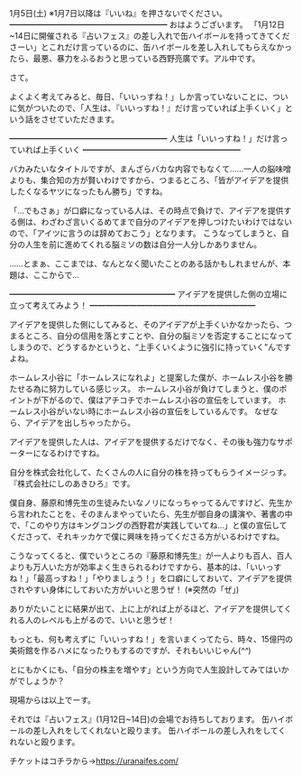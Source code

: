 1月5日(土) ※1月7日以降は『いいね』を押さないでください。
━━━━━━━━━━━━━━━━━━━━
おはようございます。
「1月12日~14日に開催される『占いフェス』の差し入れで缶ハイボールを持ってきてくださーい」とこれだけ言っているのに、缶ハイボールを差し入れしてもらえなかったら、最悪、暴力をふるおうと思っている西野亮廣です。アル中です。

さて。

よくよく考えてみると、毎日、「いいっすね！」しか言っていないことに、ついに気がついたので、「人生は、『いいっすね！』だけ言っていれば上手くいく」という話をさせていただきます。

━━━━━━━━━━━━━━━━━━━━
人生は「いいっすね！」だけ言っていれば上手くいく
━━━━━━━━━━━━━━━━━━━━

バカみたいなタイトルですが、まんざらバカな内容でもなくて……一人の脳味噌よりも、集合知の方が賢いわけですから、つまるところ、「皆がアイデアを提供したくなるヤツになったもん勝ち」ですね。

「…でもさぁ」が口癖になっている人は、その時点で負けで、アイデアを提供する側は、わざわざ言いくるめてまで自分のアイデアを押しつけたいわけではないので、「アイツに言うのは辞めておこう」となります。
こうなってしまうと、自分の人生を前に進めてくれる脳ミソの数は自分一人分しかありません。

……とまぁ、ここまでは、なんとなく聞いたことのある話かもしれませんが、本題は、ここからで…

━━━━━━━━━━━━━━━━━━━━━
アイデアを提供した側の立場に立って考えてみよう！
━━━━━━━━━━━━━━━━━━━━━

アイデアを提供した側にしてみると、そのアイデアが上手くいかなかったら、つまるところ、自分の信用を落とすことや、自分の脳ミソを否定することになってしまうので、どうするかというと、“上手くいくように強引に持っていく”んですよね。

ホームレス小谷に「ホームレスになれよ」と提案した僕が、ホームレス小谷を勝たせる為に努力している感じッス。
ホームレス小谷が負けてしまうと、僕のポイントが下がるので、僕はアチコチでホームレス小谷の宣伝をしています。
ホームレス小谷がいない時にホームレス小谷の宣伝をしているんです。
なぜなら、アイデアを出しちゃったから。

アイデアを提供した人は、アイデアを提供するだけでなく、その後も強力なサポーターになるわけですね。

自分を株式会社化して、たくさんの人に自分の株を持ってもらうイメージっす。
『株式会社にしのあきひろ』です。

僕自身、藤原和博先生の生徒みたいなノリになっちゃってるんですけど、先生から言われたことを、そのまんまやっていたら、先生が御自身の講演や、著書の中で、「このやり方はキングコングの西野君が実践していてね…」と僕の宣伝してくださって、それキッカケで僕に興味を持ってくださる方がいるわけですね。

こうなってくると、僕でいうところの『藤原和博先生』が一人よりも百人、百人よりも万人いた方が効率よく生きられるわけですから、基本的は、「いいっすね！」「最高っすね！」「やりましょう！」を口癖にしておいて、アイデアを提供されやすい身体にしておいた方がいいと思うぜ！
(※突然の「ぜ」)

ありがたいことに結果が出て、上に上がれば上がるほど、アイデアを提供してくれる人のレベルも上がるので、いいと思うぜ！

もっとも、何も考えずに「いいっすね！」を言いまくってたら、時々、15億円の美術館を作るハメになったりもするのですが、それもいいじゃん(*^^*)

とにもかくにも、「自分の株主を増やす」という方向で人生設計してみてはいかがでしょうか？

現場からは以上でーす。

それでは『占いフェス』(1月12日~14日)の会場でお待ちしております。
缶ハイボールの差し入れをしてくれないと殴ります。
缶ハイボールの差し入れをしてくれないと殴ります。

チケットはコチラから→https://uranaifes.com/
